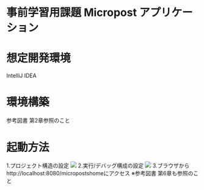 # 事前学習用課題 Micropost アプリケーション
 
# 想定開発環境
IntelliJ IDEA
 
# 環境構築
参考図書 第2章参照のこと
 
# 起動方法
1.プロジェクト構造の設定
<img src="images/projectstructure.png">
2.実行/デバッグ構成の設定
<img src="images/画像名">
3.ブラウザからhttp://localhost:8080/micropostshomeにアクセス
※参考図書 第6章も参照のこと
